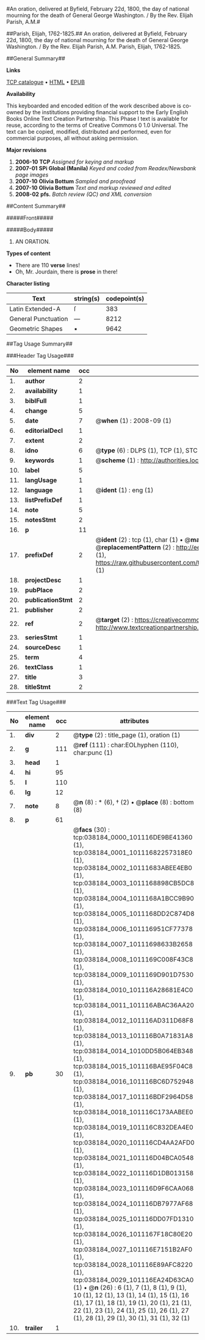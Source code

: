 #An oration, delivered at Byfield, February 22d, 1800, the day of national mourning for the death of General George Washington. / By the Rev. Elijah Parish, A.M.#

##Parish, Elijah, 1762-1825.##
An oration, delivered at Byfield, February 22d, 1800, the day of national mourning for the death of General George Washington. / By the Rev. Elijah Parish, A.M.
Parish, Elijah, 1762-1825.

##General Summary##

**Links**

[TCP catalogue](http://www.ota.ox.ac.uk/tcp/)  • 
[HTML](http://tei.it.ox.ac.uk/tcp/Texts-HTML/free/N28/N28642.html)  • 
[EPUB](http://tei.it.ox.ac.uk/tcp/Texts-EPUB/free/N28/N28642.epub)

**Availability**

This keyboarded and encoded edition of the
	       work described above is co-owned by the institutions
	       providing financial support to the Early English Books
	       Online Text Creation Partnership. This Phase I text is
	       available for reuse, according to the terms of Creative
	       Commons 0 1.0 Universal. The text can be copied,
	       modified, distributed and performed, even for
	       commercial purposes, all without asking permission.

**Major revisions**

1. __2006-10__ __TCP__ *Assigned for keying and markup*
1. __2007-01__ __SPi Global (Manila)__ *Keyed and coded from Readex/Newsbank page images*
1. __2007-10__ __Olivia Bottum__ *Sampled and proofread*
1. __2007-10__ __Olivia Bottum__ *Text and markup reviewed and edited*
1. __2008-02__ __pfs.__ *Batch review (QC) and XML conversion*

##Content Summary##

#####Front#####

#####Body#####

1. AN ORATION.

**Types of content**

  * There are 110 **verse** lines!
  * Oh, Mr. Jourdain, there is **prose** in there!

**Character listing**


|Text|string(s)|codepoint(s)|
|---|---|---|
|Latin Extended-A|ſ|383|
|General Punctuation|—|8212|
|Geometric Shapes|▪|9642|

##Tag Usage Summary##

###Header Tag Usage###

|No|element name|occ|attributes|
|---|---|---|---|
|1.|__author__|2||
|2.|__availability__|1||
|3.|__biblFull__|1||
|4.|__change__|5||
|5.|__date__|7| @__when__ (1) : 2008-09 (1)|
|6.|__editorialDecl__|1||
|7.|__extent__|2||
|8.|__idno__|6| @__type__ (6) : DLPS (1), TCP (1), STC (1), NOTIS (1), IMAGE-SET (1), EVANS-CITATION (1)|
|9.|__keywords__|1| @__scheme__ (1) : http://authorities.loc.gov/ (1)|
|10.|__label__|5||
|11.|__langUsage__|1||
|12.|__language__|1| @__ident__ (1) : eng (1)|
|13.|__listPrefixDef__|1||
|14.|__note__|5||
|15.|__notesStmt__|2||
|16.|__p__|11||
|17.|__prefixDef__|2| @__ident__ (2) : tcp (1), char (1)  •  @__matchPattern__ (2) : ([0-9\-]+):([0-9IVX]+) (1), (.+) (1)  •  @__replacementPattern__ (2) : http://eebo.chadwyck.com/downloadtiff?vid=$1&page=$2 (1), https://raw.githubusercontent.com/textcreationpartnership/Texts/master/tcpchars.xml#$1 (1)|
|18.|__projectDesc__|1||
|19.|__pubPlace__|2||
|20.|__publicationStmt__|2||
|21.|__publisher__|2||
|22.|__ref__|2| @__target__ (2) : https://creativecommons.org/publicdomain/zero/1.0/ (1), http://www.textcreationpartnership.org/docs/. (1)|
|23.|__seriesStmt__|1||
|24.|__sourceDesc__|1||
|25.|__term__|4||
|26.|__textClass__|1||
|27.|__title__|3||
|28.|__titleStmt__|2||


###Text Tag Usage###

|No|element name|occ|attributes|
|---|---|---|---|
|1.|__div__|2| @__type__ (2) : title_page (1), oration (1)|
|2.|__g__|111| @__ref__ (111) : char:EOLhyphen (110), char:punc (1)|
|3.|__head__|1||
|4.|__hi__|95||
|5.|__l__|110||
|6.|__lg__|12||
|7.|__note__|8| @__n__ (8) : * (6), † (2)  •  @__place__ (8) : bottom (8)|
|8.|__p__|61||
|9.|__pb__|30| @__facs__ (30) : tcp:038184_0000_101116DE9BE41360 (1), tcp:038184_0001_10111682257318E0 (1), tcp:038184_0002_10111683ABEE4EB0 (1), tcp:038184_0003_1011168898CB5DC8 (1), tcp:038184_0004_1011168A1BCC9B90 (1), tcp:038184_0005_1011168DD2C874D8 (1), tcp:038184_0006_101116951CF77378 (1), tcp:038184_0007_10111698633B2658 (1), tcp:038184_0008_1011169C008F43C8 (1), tcp:038184_0009_1011169D901D7530 (1), tcp:038184_0010_101116A28681E4C0 (1), tcp:038184_0011_101116ABAC36AA20 (1), tcp:038184_0012_101116AD311D68F8 (1), tcp:038184_0013_101116B0A71831A8 (1), tcp:038184_0014_1010DD5B064EB348 (1), tcp:038184_0015_101116BAE95F04C8 (1), tcp:038184_0016_101116BC6D752948 (1), tcp:038184_0017_101116BDF2964D58 (1), tcp:038184_0018_101116C173AABEE0 (1), tcp:038184_0019_101116C832DEA4E0 (1), tcp:038184_0020_101116CD4AA2AFD0 (1), tcp:038184_0021_101116D04BCA0548 (1), tcp:038184_0022_101116D1DB013158 (1), tcp:038184_0023_101116D9F6CAA068 (1), tcp:038184_0024_101116DB7977AF68 (1), tcp:038184_0025_101116DD07FD1310 (1), tcp:038184_0026_1011167F18C80E20 (1), tcp:038184_0027_101116E7151B2AF0 (1), tcp:038184_0028_101116E89AFC8220 (1), tcp:038184_0029_101116EA24D63CA0 (1)  •  @__n__ (26) : 6 (1), 7 (1), 8 (1), 9 (1), 10 (1), 12 (1), 13 (1), 14 (1), 15 (1), 16 (1), 17 (1), 18 (1), 19 (1), 20 (1), 21 (1), 22 (1), 23 (1), 24 (1), 25 (1), 26 (1), 27 (1), 28 (1), 29 (1), 30 (1), 31 (1), 32 (1)|
|10.|__trailer__|1||
